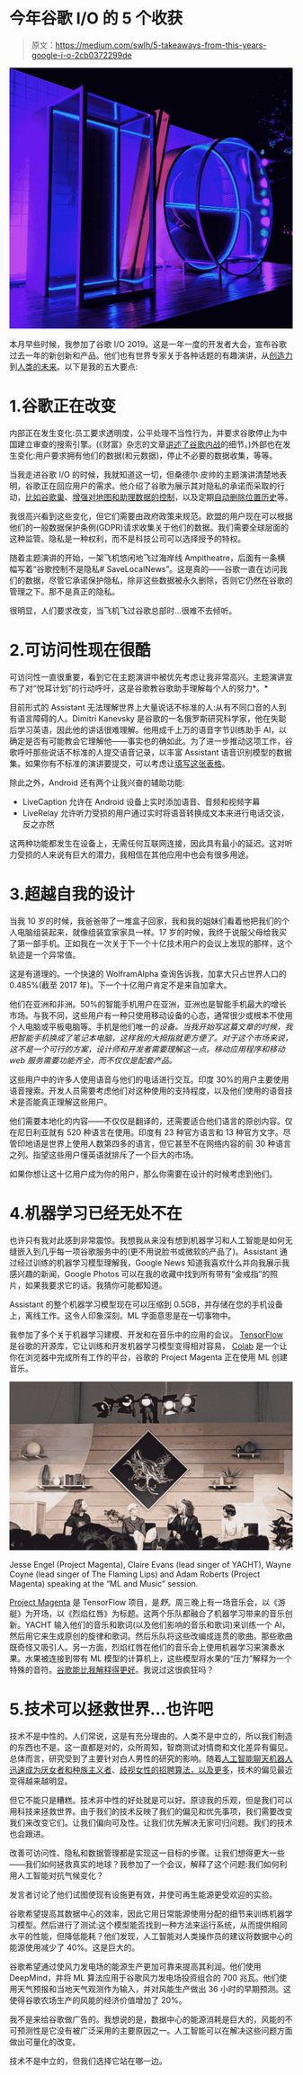 # 今年谷歌 I/O 的 5 个收获

> 原文：<https://medium.com/swlh/5-takeaways-from-this-years-google-i-o-2cb0372299de>

![](img/74a7efd227a34dfb481f0a4fdb3246e0.png)

本月早些时候，我参加了谷歌 I/O 2019。这是一年一度的开发者大会，宣布谷歌过去一年的新创新和产品。他们也有世界专家关于各种话题的有趣演讲，从[创造力](https://www.youtube.com/watch?v=qL4U9Ygtxh8)到[人类的未来](https://www.youtube.com/watch?v=zsnc0vkwWRk)。以下是我的五大要点:

# 1.谷歌正在改变

内部正在发生变化:员工要求透明度，公平处理不当性行为，并要求谷歌停止为中国建立审查的搜索引擎。(《财富》杂志的文章[讲述了谷歌内战](http://fortune.com/longform/inside-googles-civil-war/)的细节。)外部也在发生变化:用户要求拥有他们的数据(和元数据)，停止不必要的数据收集，等等。

当我走进谷歌 I/O 的时候，我就知道这一切，但桑德尔·皮帅的主题演讲清楚地表明，谷歌正在回应用户的需求。他介绍了谷歌为展示其对隐私的承诺而采取的行动，[比如谷歌巢](https://blog.google/products/google-nest/helpful-home/)、[增强对地图和助理数据的控制](https://blog.google/technology/safety-security/privacy-everyone-io/)，以及定期[自动删除位置历史](https://blog.google/technology/safety-security/automatically-delete-data)等。

我很高兴看到这些变化，但它们需要由政府政策来规范。欧盟的用户现在可以根据他们的一般数据保护条例(GDPR)请求收集关于他们的数据。我们需要全球层面的这种监管。隐私是一种权利，而不是科技公司可以选择授予的特权。

随着主题演讲的开始，一架飞机悠闲地飞过海岸线 Ampitheatre，后面有一条横幅写着“谷歌控制不是隐私# SaveLocalNews”。这是真的——谷歌一直在访问我们的数据，尽管它承诺保护隐私，除非这些数据被永久删除，否则它仍然在谷歌的管理之下。那不是真正的隐私。

很明显，人们要求改变，当飞机飞过谷歌总部时…很难不去倾听。

# 2.可访问性现在很酷

可访问性一直很重要，看到它在主题演讲中被优先考虑让我非常高兴。主题演讲宣布了对“悦耳计划”的行动呼吁，这是谷歌教谷歌助手理解每个人的努力*。*

目前形式的 Assistant 无法理解世界上大量说话不标准的人:从有不同口音的人到有语言障碍的人。Dimitri Kanevsky 是谷歌的一名俄罗斯研究科学家，他在失聪后学习英语，因此他的讲话很难理解。他用成千上万的语音字节训练助手 AI，以确定是否有可能教会它理解他——事实也的确如此。为了进一步推动这项工作，谷歌呼吁那些说话不标准的人提交语音记录，以丰富 Assistant 语音识别模型的数据集。如果你有不标准的演讲要提交，可以考虑让[填写这张表格](https://docs.google.com/forms/d/e/1FAIpQLSeu8eBOUwzs7PdH25v4lTXjzOVO8rfmfNIoUovLForMmYRipA/viewform)。

除此之外，Android 还有两个让我兴奋的辅助功能:

*   LiveCaption 允许在 Android 设备上实时添加语音、音频和视频字幕
*   LiveRelay 允许听力受损的用户通过实时将语音转换成文本来进行电话交谈，反之亦然

这两种功能都发生在设备上，无需任何互联网连接，因此具有最小的延迟。这对听力受损的人来说有巨大的潜力，我相信在其他应用中也会有很多用途。

# 3.超越自我的设计

当我 10 岁的时候，我爸爸带了一堆盒子回家，我和我的姐妹们看着他把我们的个人电脑组装起来，就像组装宜家家具一样。17 岁的时候，我终于说服父母给我买了第一部手机。正如我在一次关于下一个十亿技术用户的会议上发现的那样，这个轨迹是一个异常值。

这是有道理的。一个快速的 WolframAlpha 查询告诉我，加拿大只占世界人口的 0.485%(截至 2017 年)。下一个十亿用户肯定不是来自加拿大。

他们在亚洲和非洲。50%的智能手机用户在亚洲，亚洲也是智能手机最大的增长市场。与我不同，这些用户有一种只使用移动设备的心态，通常很少或根本不使用个人电脑或平板电脑等。手机是他们唯一的*设备。当我开始写这篇文章的时候，我把智能手机换成了笔记本电脑，这样我的大拇指就更方便了。对于这个市场来说，这不是一个可行的方案，设计师和开发者需要理解这一点。移动应用程序和移动 web 服务需要功能齐全，而不仅仅是配套产品。*

这些用户中的许多人使用语音与他们的电话进行交互。印度 30%的用户主要使用语音搜索。开发人员需要考虑他们对这种使用的支持程度，以及他们使用的语音技术是否能真正理解这些用户。

他们需要本地化的内容——不仅仅是翻译的，还需要适合他们语言的原创内容。仅在尼日利亚就有 520 种语言在使用。印度有 23 种官方语言和 13 种官方文字。尽管印地语是世界上使用人数第四多的语言，但它甚至不在网络内容的前 30 种语言之列。指望这些用户懂英语就排斥了一个巨大的市场。

如果你想让这十亿用户成为你的用户，那么你需要在设计的时候考虑到他们。

# 4.机器学习已经无处不在

也许只有我对此感到非常震惊。我想我从来没有想到机器学习和人工智能是如何无缝嵌入到几乎每一项谷歌服务中的(更不用说脸书或微软的产品了)。Assistant 通过经过训练的机器学习模型理解我，Google News 知道我喜欢什么并向我展示我感兴趣的新闻，Google Photos 可以在我的收藏中找到所有带有“金戒指”的照片，如果我要求它的话。我猜你可能都知道。

Assistant 的整个机器学习模型现在可以压缩到 0.5GB，并存储在您的手机设备上，离线工作。这令人印象深刻。ML 字面意思是在一切事物中。

我参加了多个关于机器学习建模、开发和在音乐中的应用的会议。 [TensorFlow](https://www.tensorflow.org/) 是谷歌的开源库，它让训练和开发机器学习模型变得相对容易， [Colab](http://colab.research.google.com) 是一个让你在浏览器中完成所有工作的平台，谷歌的 Project Magenta 正在使用 ML 创建音乐。

![](img/32992503089c4416ffeb76fe3665196f.png)

Jesse Engel (Project Magenta), Claire Evans (lead singer of YACHT), Wayne Coyne (lead singer of The Flaming Lips) and Adam Roberts (Project Magenta) speaking at the “ML and Music” session.

[Project Magenta](https://magenta.tensorflow.org/) 是 TensorFlow 项目，是*野*。周三晚上有一场音乐会，以《游艇》为开场，以《烈焰红唇》为标题。这两个乐队都融合了机器学习带来的音乐创新。YACHT 输入他们的音乐和歌词(以及他们影响的音乐和歌词)来训练一个 AI，然后用它来生成原创的旋律和歌词。然后乐队将这些改编成连贯的歌曲。那些歌曲既奇怪又吸引人。另一方面，烈焰红唇在他们的音乐会上使用机器学习来演奏水果。水果被连接到带有 ML 模型的计算机上，这些模型将水果的“压力”解释为一个特殊的音符。[谷歌能比我解释得更好](https://www.blog.google/technology/ai/behind-magenta-tech-rocked-io/)。我说过这很疯狂吗？

# 5.技术可以拯救世界…也许吧

技术不是中性的。人们常说，这是有充分理由的。人类不是中立的，所以我们制造的东西也不是。这一直都是对的，众所周知，智商测试对情商和文化差异有偏见。总体而言，研究受到了主要针对白人男性的研究的影响。随着[人工智能聊天机器人迅速成为厌女者和种族主义者](https://www.independent.co.uk/life-style/gadgets-and-tech/news/ai-robots-artificial-intelligence-racism-sexism-prejudice-bias-language-learn-from-humans-a7683161.html)、[歧视女性的招聘算法，以及更多](https://www.vox.com/future-perfect/2019/4/19/18412674/ai-bias-facial-recognition-black-gay-transgender)，技术的偏见最近变得越来越明显。

但它不能只是糟糕。技术非中性的好处就是可以好。原谅我的乐观，但是我们可以用科技来拯救世界。由于我们的技术反映了我们的偏见和优先事项，我们需要改变我们来改变它们。让我们偏向可及性。让我们优先解决无家可归问题。我们的技术也会跟进。

改善可访问性、隐私和数据管理都是实现这一目标的步骤。让我们想得更大一些——我们如何拯救真实的地球？我参加了一个会议，解释了这个问题:我们如何利用人工智能对抗气候变化？

发言者讨论了他们试图使现有设施更有效，并使可再生能源更受欢迎的实验。

谷歌希望提高其数据中心的效率，因此它用日常能源使用分配的细节来训练机器学习模型。然后进行了测试:这个模型能否找到一种方法来运行系统，从而提供相同水平的性能，但降低能耗？他们发现，人工智能对人类操作员的建议将数据中心的能源使用减少了 40%。这是巨大的。

谷歌希望通过使风力发电场的能源生产更加可靠来提高其利润。他们使用 DeepMind，并将 ML 算法应用于谷歌风力发电场投资组合的 700 兆瓦。他们使用天气预报和当地天气观测作为输入，并对风能生产做出 36 小时的早期预测。这使得谷歌农场生产的风能的经济价值增加了 20%。

我不是来给谷歌做广告的。我想说的是，数据中心的能源消耗是巨大的，风能的不可预测性是它没有被广泛采用的主要原因之一。人工智能可以在解决这些问题方面做出可量化的改变。

技术不是中立的，但我们选择它站在哪一边。